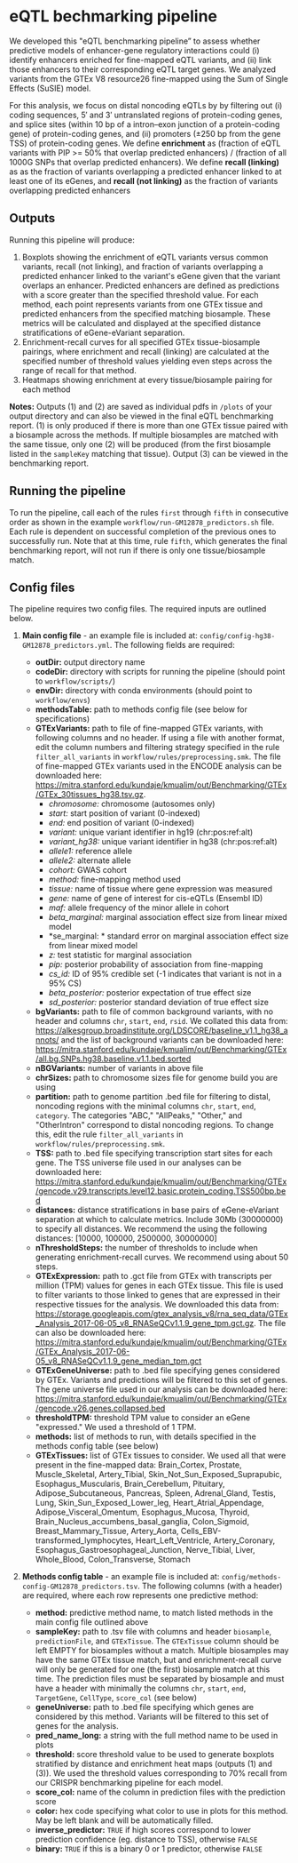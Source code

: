 # eQTL bechmarking pipeline
We developed this "eQTL benchmarking pipeline” to assess whether predictive models of enhancer-gene regulatory interactions could (i) identify enhancers enriched for fine-mapped eQTL variants, and (ii) link those enhancers to their corresponding eQTL target genes. We analyzed variants from the GTEx V8 resource26 fine-mapped using the Sum of Single Effects (SuSIE) model.

For this analysis, we focus on distal noncoding eQTLs by by filtering out (i) coding sequences, 5′ and 3′ untranslated regions of protein-coding genes, and splice sites (within 10 bp of a intron–exon junction of a protein-coding gene) of protein-coding genes, and (ii) promoters (±250 bp from the gene TSS) of protein-coding genes. We define **enrichment** as (fraction of eQTL variants with PIP >= 50% that overlap predicted enhancers) / (fraction of all 1000G SNPs that overlap predicted enhancers). We define **recall (linking)** as as the fraction of variants overlapping a predicted enhancer linked to at least one of its eGenes, and **recall (not linking)** as the fraction of variants overlapping predicted enhancers

## Outputs
Running this pipeline will produce:
1. Boxplots showing the enrichment of eQTL variants versus common variants, recall (not linking), and fraction of variants overlapping a predicted enhancer linked to the variant's eGene given that the variant overlaps an enhancer. Predicted enhancers are defined as predictions with a score greater than the specified threshold value. For each method, each point represents variants from one GTEx tissue and predicted enhancers from the specified matching biosample. These metrics will be calculated and displayed at the specified distance stratifications of eGene-eVariant separation.
2. Enrichment-recall curves for all specified GTEx tissue-biosample pairings, where enrichment and recall (linking) are calculated at the specified number of threshold values yielding even steps across the range of recall for that method.
3. Heatmaps showing enrichment at every tissue/biosample pairing for each method

**Notes:** Outputs (1) and (2) are saved as individual pdfs in  `/plots` of your output directory and can also be viewed in the final eQTL benchmarking report. (1) is only produced if there is more than one GTEx tissue paired with a biosample across the methods. If multiple biosamples are matched with the same tissue, only one (2) will be produced (from the first biosample listed in the `sampleKey` matching that tissue). Output (3) can be viewed in the benchmarking report.

## Running the pipeline
To run the pipeline, call each of the rules `first` through `fifth` in consecutive order as shown in the example `workflow/run-GM12878_predictors.sh` file. Each rule is dependent on successful completion of the previous ones to successfully run. Note that at this time, rule `fifth`, which generates the final benchmarking report, will not run if there is only one tissue/biosample match.

## Config files
The pipeline requires two config files. The required inputs are outlined below.
1. **Main config file** - an example file is included at: `config/config-hg38-GM12878_predictors.yml`. The following fields are required:
    - **outDir:** output directory name
    - **codeDir:** directory with scripts for running the pipeline (should point to `workflow/scripts/`)
    - **envDir:** directory with conda environments (should point to `workflow/envs`)
    - **methodsTable:** path to methods config file (see below for specifications)
    - **GTExVariants:** path to file of fine-mapped GTEx variants, with following columns and no header. If using a file with another format, edit the column numbers and filtering strategy specified in the rule `filter_all_variants` in `workflow/rules/preprocessing.smk`. The file of fine-mapped GTEx variants used in the ENCODE analysis can be downloaded here: https://mitra.stanford.edu/kundaje/kmualim/out/Benchmarking/GTEx/GTEx_30tissues_hg38.tsv.gz. 
      - *chromosome:*      chromosome (autosomes only)
      - *start:*   start position of variant (0-indexed)
      - *end:*     end position of variant (0-indexed)
      - *variant:* unique variant identifier in hg19 (chr:pos:ref:alt)
      - *variant_hg38:*    unique variant identifier in hg38 (chr:pos:ref:alt)
      - *allele1:* reference allele 
      - *allele2:* alternate allele
      - *cohort:*  GWAS cohort
      - *method:*  fine-mapping method used
      - *tissue:*  name of tissue where gene expression was measured
      - *gene:*    name of gene of interest for cis-eQTLs (Ensembl ID)
      - *maf:*     allele frequency of the minor allele in cohort
      - *beta_marginal:*   marginal association effect size from linear mixed model
      - *se_marginal: *    standard error on marginal association effect size from linear mixed model
      - *z:*       test statistic for marginal association
      - *pip:*     posterior probability of association from fine-mapping
      - *cs_id:*   ID of 95% credible set (-1 indicates that variant is not in a 95% CS)
      - *beta_posterior:*  posterior expectation of true effect size
      - *sd_posterior:*    posterior standard deviation of true effect size
    - **bgVariants:** path to file of common background variants, with no header and columns `chr`, `start`, `end`, `rsid`. We collated this data from: https://alkesgroup.broadinstitute.org/LDSCORE/baseline_v1.1_hg38_annots/ and the list of background variants can be downloaded here: https://mitra.stanford.edu/kundaje/kmualim/out/Benchmarking/GTEx/all.bg.SNPs.hg38.baseline.v1.1.bed.sorted
    - **nBGVariants:** number of variants in above file
    - **chrSizes:** path to chromosome sizes file for genome build you are using
    - **partition:** path to genome partition .bed file for filtering to distal, noncoding regions with the minimal columns `chr`, `start`, `end`, `category`. The categories "ABC," "AllPeaks," "Other," and "OtherIntron" correspond to distal noncoding regions. To change this, edit the rule `filter_all_variants` in `workflow/rules/preprocessing.smk`.
    - **TSS:** path to .bed file specifying transcription start sites for each gene. The TSS universe file used in our analyses can be downloaded here: https://mitra.stanford.edu/kundaje/kmualim/out/Benchmarking/GTEx/gencode.v29.transcripts.level12.basic.protein_coding.TSS500bp.bed 
    - **distances:** distance stratifications in base pairs of eGene-eVariant separation at which to calculate metrics. Include 30Mb (30000000) to specify all distances. We recommend the using the following distances: [10000, 100000, 2500000, 30000000]
    - **nThresholdSteps:** the number of thresholds to include when generating enrichment-recall curves. We recommend using about 50 steps.
    - **GTExExpression:** path to .gct file from GTEx with transcripts per million (TPM) values for genes in each GTEx tissue. This file is used to filter variants to those linked to genes that are expressed in their respective tissues for the analysis. We downloaded this data from: https://storage.googleapis.com/gtex_analysis_v8/rna_seq_data/GTEx_Analysis_2017-06-05_v8_RNASeQCv1.1.9_gene_tpm.gct.gz. The file can also be downloaded here: https://mitra.stanford.edu/kundaje/kmualim/out/Benchmarking/GTEx/GTEx_Analysis_2017-06-05_v8_RNASeQCv1.1.9_gene_median_tpm.gct
    - **GTExGeneUniverse:** path to .bed file specifying genes considered by GTEx. Variants and predictions will be filtered to this set of genes. The gene universe file used in our analysis can be downloaded here: https://mitra.stanford.edu/kundaje/kmualim/out/Benchmarking/GTEx/gencode.v26.genes.collapsed.bed
    - **thresholdTPM:** threshold TPM value to consider an eGene "expressed." We used a threshold of 1 TPM. 
    - **methods:** list of methods to run, with details specified in the methods config table (see below)
    - **GTExTissues:** list of GTEx tissues to consider. We used all that were present in the fine-mapped data: Brain_Cortex, Prostate, Muscle_Skeletal, Artery_Tibial, Skin_Not_Sun_Exposed_Suprapubic, Esophagus_Muscularis, Brain_Cerebellum, Pituitary, Adipose_Subcutaneous, Pancreas, Spleen, Adrenal_Gland, Testis, Lung, Skin_Sun_Exposed_Lower_leg, Heart_Atrial_Appendage, Adipose_Visceral_Omentum, Esophagus_Mucosa, Thyroid, Brain_Nucleus_accumbens_basal_ganglia, Colon_Sigmoid, Breast_Mammary_Tissue, Artery_Aorta, Cells_EBV-transformed_lymphocytes, Heart_Left_Ventricle, Artery_Coronary, Esophagus_Gastroesophageal_Junction, Nerve_Tibial, Liver, Whole_Blood, Colon_Transverse, Stomach
  
2. **Methods config table** - an example file is included at: `config/methods-config-GM12878_predictors.tsv`. The following columns (with a header) are required, where each row represents one predictive method:
   - **method:** predictive method name, to match listed methods in the main config file outlined above
   - **sampleKey:** path to .tsv file with columns and header `biosample`, `predictionFile`, and `GTExTissue`. The `GTExTissue` column should be left EMPTY for biosamples without a match. Multiple biosamples may have the same GTEx tissue match, but and enrichment-recall curve will only be generated for one (the first) biosample match at this time. The prediction files must be separated by biosample and must have a header with minimally the columns `chr`, `start`, `end`, `TargetGene`, `CellType`, `score_col` (see below)
   - **geneUniverse:** path to .bed file specifying which genes are considered by this method. Variants will be filtered to this set of genes for the analysis.
   - **pred_name_long:** a string with the full method name to be used in plots
   - **threshold:** score threshold value to be used to generate boxplots stratified by distance and enrichment heat maps (outputs (1) and (3)). We used the threshold values corresponding to 70% recall from our CRISPR benchmarking pipeline for each model.
   - **score_col:** name of the column in prediction files with the prediction score
   - **color:** hex code specifying what color to use in plots for this method. May be left blank and will be automatically filled.
   - **inverse_predictor:** `TRUE` if high scores correspond to lower prediction confidence (eg. distance to TSS), otherwise `FALSE`
   - **binary:** `TRUE` if this is a binary 0 or 1 predictor, otherwise `FALSE`


